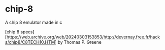 # chip-8
A chip 8 emulator made in c


[chip 8 specs][https://web.archive.org/web/20240303153853/http://devernay.free.fr/hacks/chip8/C8TECH10.HTM] by Thomas P. Greene 